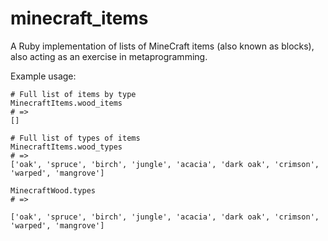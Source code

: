 # minecraft_items

A Ruby implementation of lists of MineCraft items (also known as blocks), also acting as an exercise in metaprogramming.

Example usage:

```
# Full list of items by type
MinecraftItems.wood_items
# => 
[]

# Full list of types of items
MinecraftItems.wood_types
# => 
['oak', 'spruce', 'birch', 'jungle', 'acacia', 'dark oak', 'crimson', 'warped', 'mangrove']

MinecraftWood.types
# => 

['oak', 'spruce', 'birch', 'jungle', 'acacia', 'dark oak', 'crimson', 'warped', 'mangrove']